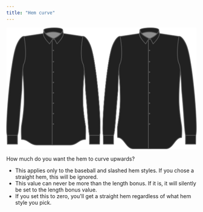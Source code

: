 ```yaml
---
title: "Hem curve"
---
```


![Hem curve](hemcurve.svg)

How much do you want the hem to curve upwards?

<Note>

- This applies only to the baseball and slashed hem styles. If you chose a straight hem, this will be ignored.
- This value can never be more than the length bonus. If it is, it will silently be set to the length bonus value.
- If you set this to zero, you'll get a straight hem regardless of what hem style you pick.

</Note>




